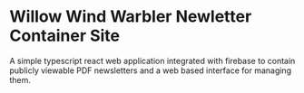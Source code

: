 # Willow Wind Warbler Newletter Container Site

A simple typescript react web application integrated with firebase to contain publicly viewable PDF newsletters and a web based interface for managing them.
